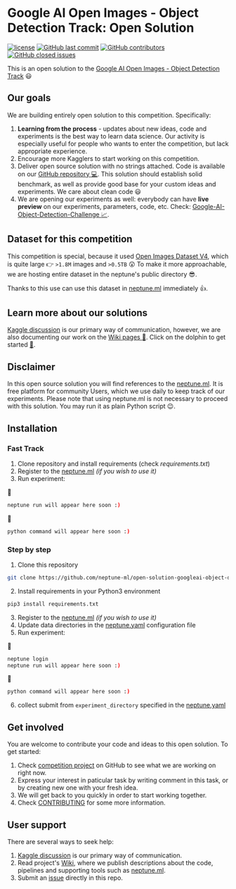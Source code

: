 # Google AI Open Images - Object Detection Track: Open Solution

[![license](https://img.shields.io/github/license/mashape/apistatus.svg?maxAge=2592000)](https://github.com/neptune-ml/open-solution-googleai-object-detection/blob/master/LICENSE)
[![GitHub last commit](https://img.shields.io/github/last-commit/google/skia.svg)](https://github.com/neptune-ml/open-solution-googleai-object-detection)
[![GitHub contributors](https://img.shields.io/github/contributors/cdnjs/cdnjs.svg)](https://github.com/neptune-ml/open-solution-googleai-object-detection)
[![GitHub closed issues](https://img.shields.io/github/issues-closed-raw/badges/shields.svg)](https://github.com/neptune-ml/open-solution-googleai-object-detection)

This is an open solution to the [Google AI Open Images - Object Detection Track](https://www.kaggle.com/c/google-ai-open-images-object-detection-track) :smiley:

## Our goals
We are building entirely open solution to this competition. Specifically:
1. **Learning from the process** - updates about new ideas, code and experiments is the best way to learn data science. Our activity is especially useful for people who wants to enter the competition, but lack appropriate experience.
1. Encourage more Kagglers to start working on this competition.
1. Deliver open source solution with no strings attached. Code is available on our [GitHub repository :computer:](https://github.com/neptune-ml/open-solution-googleai-object-detection). This solution should establish solid benchmark, as well as provide good base for your custom ideas and experiments. We care about clean code :smiley:
1. We are opening our experiments as well: everybody can have **live preview** on our experiments, parameters, code, etc. Check: [Google-AI-Object-Detection-Challenge :chart_with_upwards_trend:](https://app.neptune.ml/neptune-ml/Google-AI-Object-Detection-Challenge).

## Dataset for this competition
This competition is special, because it used [Open Images Dataset V4](https://storage.googleapis.com/openimages/web/index.html), which is quite large :point_right: `>1.8M` images and `>0.5TB` :astonished: To make it more approachable, we are hosting entire dataset in the neptune's public directory :sunglasses:.

Thanks to this use can use this dataset in [neptune.ml](https://neptune.ml) immediately :+1:.

## Learn more about our solutions
[Kaggle discussion](https://www.kaggle.com/c/google-ai-open-images-object-detection-track/discussion) is our primary way of communication, however, we are also documenting our work on the [Wiki pages :blue_book:](https://github.com/neptune-ml/open-solution-googleai-object-detection/wiki). Click on the dolphin to get started [:dolphin:](https://github.com/neptune-ml/open-solution-googleai-object-detection/wiki).

## Disclaimer
In this open source solution you will find references to the [neptune.ml](https://neptune.ml). It is free platform for community Users, which we use daily to keep track of our experiments. Please note that using neptune.ml is not necessary to proceed with this solution. You may run it as plain Python script :wink:.

## Installation
### Fast Track
1. Clone repository and install requirements (check _requirements.txt_)
1. Register to the [neptune.ml](https://neptune.ml/login) _(if you wish to use it)_
1. Run experiment:

:trident:
```bash
neptune run will appear here soon :)
```

:snake:
```bash
python command will appear here soon :)
```

### Step by step
1. Clone this repository
```bash
git clone https://github.com/neptune-ml/open-solution-googleai-object-detection.git
```
2. Install requirements in your Python3 environment
```bash
pip3 install requirements.txt
```
3. Register to the [neptune.ml](https://neptune.ml/login) _(if you wish to use it)_
4. Update data directories in the [neptune.yaml](https://github.com/neptune-ml/open-solution-googleai-object-detection/blob/master/neptune.yaml) configuration file
5. Run experiment:

:trident:
```bash
neptune login
neptune run will appear here soon :)
```

:snake:
```bash
python command will appear here soon :)
```

6. collect submit from `experiment_directory` specified in the [neptune.yaml](https://github.com/neptune-ml/open-solution-googleai-object-detection/blob/master/neptune.yaml)

## Get involved
You are welcome to contribute your code and ideas to this open solution. To get started:
1. Check [competition project](https://github.com/neptune-ml/open-solution-googleai-object-detection/projects/1) on GitHub to see what we are working on right now.
1. Express your interest in paticular task by writing comment in this task, or by creating new one with your fresh idea.
1. We will get back to you quickly in order to start working together.
1. Check [CONTRIBUTING](CONTRIBUTING.md) for some more information.

## User support
There are several ways to seek help:
1. [Kaggle discussion](https://www.kaggle.com/c/google-ai-open-images-object-detection-track/discussion) is our primary way of communication.
1. Read project's [Wiki](https://github.com/neptune-ml/open-solution-googleai-object-detection/wiki), where we publish descriptions about the code, pipelines and supporting tools such as [neptune.ml](https://neptune.ml).
1. Submit an [issue]((https://github.com/neptune-ml/open-solution-googleai-object-detection/issues)) directly in this repo.
